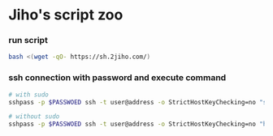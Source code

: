 # Jiho's script zoo

### run script
```bash
bash <(wget -qO- https://sh.2jiho.com/)
```

### ssh connection with password and execute command
``` bash
# with sudo
sshpass -p $PASSWOED ssh -t user@address -o StrictHostKeyChecking=no "sudo -S <<< $PASSWORD hostname; sudo $CMD"

# without sudo
sshpass -p $PASSWOED ssh -t user@address -o StrictHostKeyChecking=no "hostname; $CMD"
```
